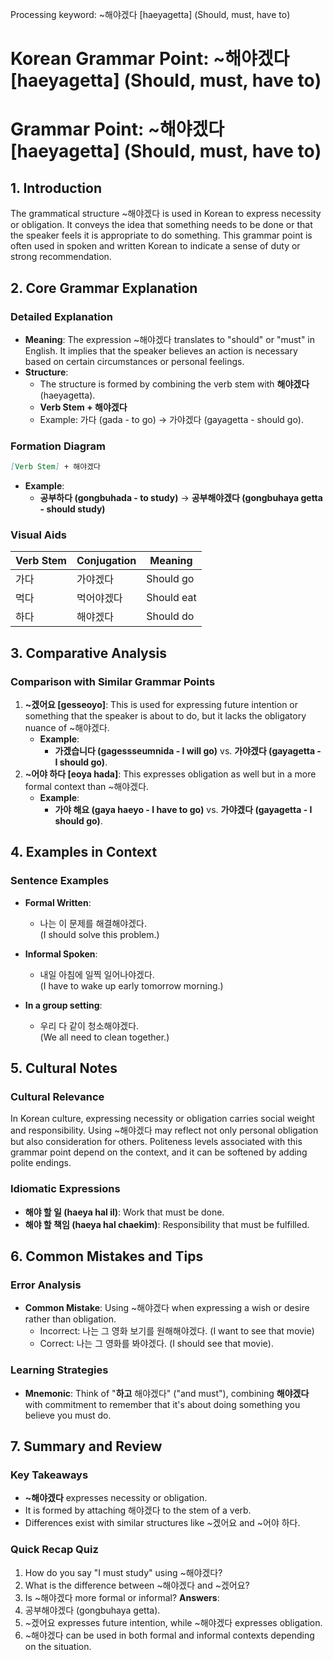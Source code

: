 Processing keyword: ~해야겠다 [haeyagetta] (Should, must, have to)
# Korean Grammar Point: ~해야겠다 [haeyagetta] (Should, must, have to)
# Grammar Point: ~해야겠다 [haeyagetta] (Should, must, have to)
## 1. Introduction
The grammatical structure ~해야겠다 is used in Korean to express necessity or obligation. It conveys the idea that something needs to be done or that the speaker feels it is appropriate to do something. This grammar point is often used in spoken and written Korean to indicate a sense of duty or strong recommendation.
## 2. Core Grammar Explanation
### Detailed Explanation
- **Meaning**: The expression ~해야겠다 translates to "should" or "must" in English. It implies that the speaker believes an action is necessary based on certain circumstances or personal feelings.
- **Structure**:
  - The structure is formed by combining the verb stem with **해야겠다** (haeyagetta).
  - **Verb Stem + 해야겠다**  
  - Example: 가다 (gada - to go) → 가야겠다 (gayagetta - should go).
### Formation Diagram
```markdown
[Verb Stem] + 해야겠다
```
- **Example**: 
  - **공부하다 (gongbuhada - to study)** → **공부해야겠다 (gongbuhaya getta - should study)**
### Visual Aids
| Verb Stem | Conjugation | Meaning                            |
|-----------|-------------|------------------------------------|
| 가다      | 가야겠다    | Should go                          |
| 먹다      | 먹어야겠다  | Should eat                         |
| 하다      | 해야겠다    | Should do                          |
## 3. Comparative Analysis
### Comparison with Similar Grammar Points
1. **~겠어요 [gesseoyo]**: This is used for expressing future intention or something that the speaker is about to do, but it lacks the obligatory nuance of ~해야겠다.
   - **Example**: 
     - **가겠습니다 (gagessseumnida - I will go)** vs. **가야겠다 (gayagetta - I should go)**.
2. **~어야 하다 [eoya hada]**: This expresses obligation as well but in a more formal context than ~해야겠다.
   - **Example**: 
     - **가야 해요 (gaya haeyo - I have to go)** vs. **가야겠다 (gayagetta - I should go)**.
## 4. Examples in Context
### Sentence Examples
- **Formal Written**: 
  - 나는 이 문제를 해결해야겠다.  
    (I should solve this problem.)
  
- **Informal Spoken**: 
  - 내일 아침에 일찍 일어나야겠다.  
    (I have to wake up early tomorrow morning.)
- **In a group setting**:
  - 우리 다 같이 청소해야겠다.  
    (We all need to clean together.)
## 5. Cultural Notes
### Cultural Relevance
In Korean culture, expressing necessity or obligation carries social weight and responsibility. Using ~해야겠다 may reflect not only personal obligation but also consideration for others. Politeness levels associated with this grammar point depend on the context, and it can be softened by adding polite endings.
### Idiomatic Expressions
- **해야 할 일 (haeya hal il)**: Work that must be done.
- **해야 할 책임 (haeya hal chaekim)**: Responsibility that must be fulfilled.
## 6. Common Mistakes and Tips
### Error Analysis
- **Common Mistake**: Using ~해야겠다 when expressing a wish or desire rather than obligation.
  - Incorrect: 나는 그 영화 보기를 원해해야겠다. (I want to see that movie) 
  - Correct: 나는 그 영화를 봐야겠다. (I should see that movie).
### Learning Strategies
- **Mnemonic**: Think of "**하고** 해야겠다" ("and must"), combining **해야겠다** with commitment to remember that it's about doing something you believe you must do.
## 7. Summary and Review
### Key Takeaways
- **~해야겠다** expresses necessity or obligation.
- It is formed by attaching 해야겠다 to the stem of a verb.
- Differences exist with similar structures like ~겠어요 and ~어야 하다.
  
### Quick Recap Quiz
1. How do you say "I must study" using ~해야겠다?
2. What is the difference between ~해야겠다 and ~겠어요?
3. Is ~해야겠다 more formal or informal?
**Answers**: 
1. 공부해야겠다 (gongbuhaya getta).
2. ~겠어요 expresses future intention, while ~해야겠다 expresses obligation.
3. ~해야겠다 can be used in both formal and informal contexts depending on the situation.
